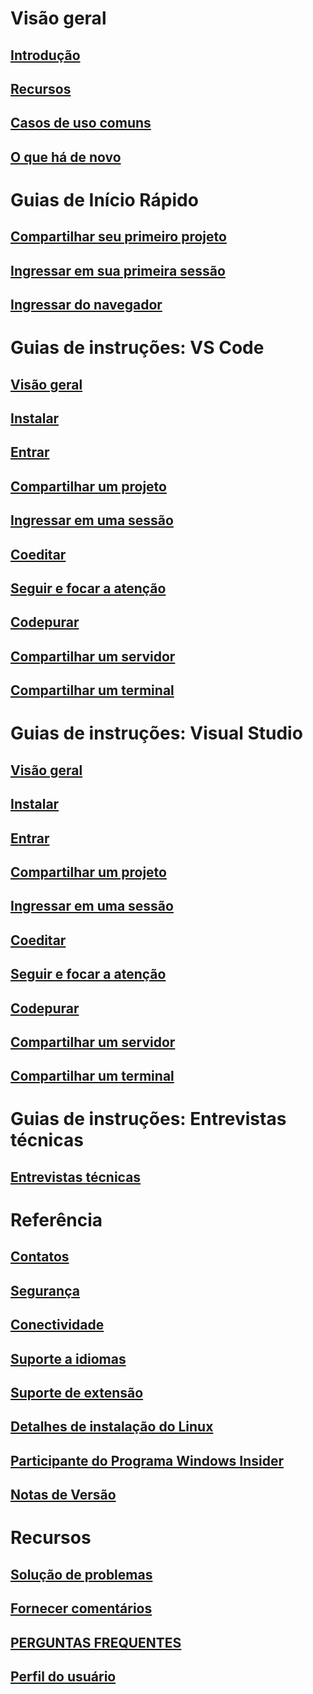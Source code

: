 <!-- markdownlint-disable MD022 MD025 -->
# Visão geral
## [Introdução](index.md)
## [Recursos](overview/features.md)
## [Casos de uso comuns](reference/use-cases.md)
## [O que há de novo](overview/what's-new.md)
# Guias de Início Rápido
## [Compartilhar seu primeiro projeto](quickstart/share.md)
## [Ingressar em sua primeira sessão](quickstart/join.md)
## [Ingressar do navegador](quickstart/browser-join.md)
# Guias de instruções: VS Code
## [Visão geral](use/vscode.md)
## [Instalar](use/vscode.md#installation)
## [Entrar](use/vscode.md#sign-in)
## [Compartilhar um projeto](use/vscode.md#share-a-project)
## [Ingressar em uma sessão](use/vscode.md#join-a-collaboration-session)
## [Coeditar](use/vscode.md#co-editing)
## [Seguir e focar a atenção](use/vscode.md#following)
## [Codepurar](use/vscode.md#co-debugging)
## [Compartilhar um servidor](use/vscode.md#share-a-server)
## [Compartilhar um terminal](use/vscode.md#share-a-terminal)
# Guias de instruções: Visual Studio
## [Visão geral](use/vs.md)
## [Instalar](use/vs.md#installation)
## [Entrar](use/vs.md#sign-in)
## [Compartilhar um projeto](use/vs.md#share-a-project)
## [Ingressar em uma sessão](use/vs.md#join-a-collaboration-session)
## [Coeditar](use/vs.md#co-editing)
## [Seguir e focar a atenção](use/vs.md#following)
## [Codepurar](use/vs.md#co-debugging)
## [Compartilhar um servidor](use/vs.md#share-a-server)
## [Compartilhar um terminal](use/vs.md#share-a-terminal)
# Guias de instruções: Entrevistas técnicas
## [Entrevistas técnicas](use/technical-interviews.md)
# Referência
## [Contatos](reference/contacts.md)
## [Segurança](reference/security.md)
## [Conectividade](reference/connectivity.md)
## [Suporte a idiomas](reference/platform-support.md)
## [Suporte de extensão](reference/extensions.md)


## [Detalhes de instalação do Linux](reference/linux.md)
## [Participante do Programa Windows Insider](reference/insiders.md)
## [Notas de Versão](https://aka.ms/vsls-releases)
# Recursos
## [Solução de problemas](troubleshooting.md)
## [Fornecer comentários](support.md)
## [PERGUNTAS FREQUENTES](faq.md)
## [Perfil do usuário](user-profile.md)
